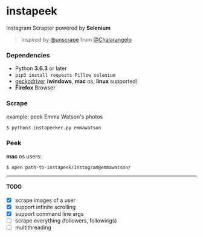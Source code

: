 # instapeek

Instagram Scrapter powered by **Selenium**
> inspired by [@unscrape](https://github.com/Chalarangelo/unscrape) from [@Chalarangelo](https://github.com/Chalarangelo)

### Dependencies
- Python **3.6.3** or later
- `pip3 install requests Pillow selenium`
- [geckodriver](https://github.com/mozilla/geckodriver/releases) (**windows**, **mac** os, **linux** supported)
- **Firefox** Browser
### Scrape
example: peek Emma Watson's photos

```sh
$ python3 instapeeker.py emmawatson
```
### Peek
**mac** os users:
```sh
$ open path-to-instapeek/Instagram@emmawatson/
```

---
#### TODO
- [x] scrape images of a user
- [x] support infinite scrolling
- [x] support command line args
- [ ] scrape everything (followers, followings)
- [ ] multithreading

